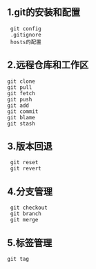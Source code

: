 ## 1.git的安装和配置
	 git config
	 .gitignore
	 hosts的配置
	 
## 2.远程仓库和工作区
    git clone
    git pull
    git fetch
    git push
    git add
    git commit
    git blame
    git stash 
    
## 3.版本回退
	 git reset
	 git revert
	 
## 4.分支管理
	 git checkout 
	 git branch
	 git merge
	 
## 5.标签管理
    git tag
